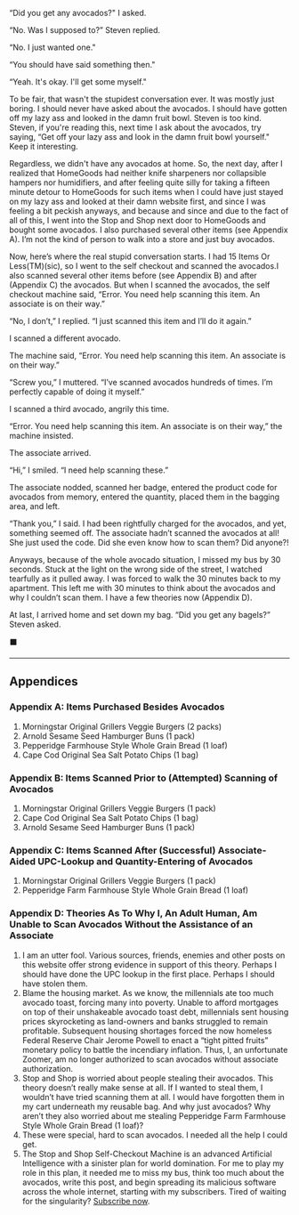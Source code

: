 <!---
--- !Metadata
slug: stupid-convos-2
title: Stupid Conversations Part 2
description: I struggle to buy avocados
show_on_home_page: True
filename: StupidConvo2
--->

“Did you get any avocados?" I asked.

“No. Was I supposed to?” Steven replied.

“No. I just wanted one."

“You should have said something then."

“Yeah. It's okay. I'll get some myself."

To be fair, that wasn't the stupidest conversation ever. It was mostly just boring. I should never have asked about the avocados. I should have gotten off my lazy ass and looked in the damn fruit bowl. Steven is too kind. Steven, if you're reading this, next time I ask about the avocados, try saying, “Get off your lazy ass and look in the damn fruit bowl yourself." Keep it interesting.

Regardless, we didn't have any avocados at home. So, the next day, after I realized that HomeGoods had neither knife sharpeners nor collapsible hampers nor humidifiers, and after feeling quite silly for taking a fifteen minute detour to HomeGoods for such items when I could have just stayed on my lazy ass and looked at their damn website first, and since I was feeling a bit peckish anyways, and because and since and due to the fact of all of this, I went into the Stop and Shop next door to HomeGoods and bought some avocados. I also purchased several other items (see Appendix A). I’m not the kind of person to walk into a store and just buy avocados.

Now, here’s where the real stupid conversation starts. I had 15 Items Or Less(TM)(sic), so I went to the self checkout and scanned the avocados.I also scanned several other items before (see Appendix B) and after (Appendix C) the avocados. But when I scanned the avocados, the self checkout machine said, “Error. You need help scanning this item. An associate is on their way.”

“No, I don’t,” I replied. “I just scanned this item and I’ll do it again.”

I scanned a different avocado.

The machine said, “Error. You need help scanning this item. An associate is on their way.”

“Screw you,” I muttered. “I’ve scanned avocados hundreds of times. I’m perfectly capable of doing it myself.”

I scanned a third avocado, angrily this time.

“Error. You need help scanning this item. An associate is on their way,” the machine insisted.

The associate arrived.

“Hi,” I smiled. “I need help scanning these.”

The associate nodded, scanned her badge, entered the product code for avocados from memory, entered the quantity, placed them in the bagging area, and left.

“Thank you,” I said. I had been rightfully charged for the avocados, and yet, something seemed off. The associate hadn’t scanned the avocados at all! She just used the code. Did she even know how to scan them? Did anyone?!

Anyways, because of the whole avocado situation, I missed my bus by 30 seconds. Stuck at the light on the wrong side of the street, I watched tearfully as it pulled away. I was forced to walk the 30 minutes back to my apartment. This left me with 30 minutes to think about the avocados and why I couldn’t scan them. I have a few theories now (Appendix D).

At last, I arrived home and set down my bag. “Did you get any bagels?” Steven asked.

⬛

-----

## Appendices

### Appendix A: Items Purchased Besides Avocados

1. Morningstar Original Grillers Veggie Burgers (2 packs)
2. Arnold Sesame Seed Hamburger Buns (1 pack)
3. Pepperidge Farmhouse Style Whole Grain Bread (1 loaf)
4. Cape Cod Original Sea Salt Potato Chips (1 bag)

### Appendix B: Items Scanned Prior to (Attempted) Scanning of Avocados

1. Morningstar Original Grillers Veggie Burgers (1 pack)
2. Cape Cod Original Sea Salt Potato Chips (1 bag)
3. Arnold Sesame Seed Hamburger Buns (1 pack)

### Appendix C: Items Scanned After (Successful) Associate-Aided UPC-Lookup and Quantity-Entering of Avocados

1. Morningstar Original Grillers Veggie Burgers (1 pack)
2. Pepperidge Farm Farmhouse Style Whole Grain Bread (1 loaf)

### Appendix D: Theories As To Why I, An Adult Human, Am Unable to Scan Avocados Without the Assistance of an Associate

1. I am an utter fool. Various sources, friends, enemies and other posts on this website offer strong evidence in support of this theory. Perhaps I should have done the UPC lookup in the first place. Perhaps I should have stolen them.
2. Blame the housing market. As we know, the millennials ate too much avocado toast, forcing many into poverty. Unable to afford mortgages on top of their unshakeable avocado toast debt, millennials sent housing prices skyrocketing as land-owners and banks struggled to remain profitable.  Subsequent housing shortages forced the now homeless Federal Reserve Chair Jerome Powell to enact a “tight pitted fruits” monetary policy to battle the incendiary inflation. Thus, I, an unfortunate Zoomer, am no longer authorized to scan avocados without associate authorization.
3. Stop and Shop is worried about people stealing their avocados. This theory doesn’t really make sense at all. If I wanted to steal them, I wouldn’t have tried scanning them at all. I would have forgotten them in my cart underneath my reusable bag. And why just avocados? Why aren’t they also worried about me stealing Pepperidge Farm Farmhouse Style Whole Grain Bread (1 loaf)?
4. These were special, hard to scan avocados. I needed all the help I could get.
5. The Stop and Shop Self-Checkout Machine is an advanced Artificial Intelligence with a sinister plan for world domination. For me to play my role in this plan, it needed me to miss my bus, think too much about the avocados, write this post, and begin spreading its malicious software across the whole internet, starting with my subscribers. Tired of waiting for the singularity? [Subscribe now](https://gmail.us17.list-manage.com/subscribe?u=8ff54e99978dfef4131f4661d&id=efe8e5ff35).
